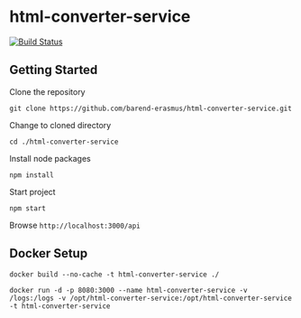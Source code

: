 # html-converter-service

[![Build Status](http://jenkins.developersworkspace.co.za:8080/job/html-converter-service-nightly/badge/icon)](http://jenkins.developersworkspace.co.za:8080/job/html-converter-service-nightly/)

## Getting Started

Clone the repository

`git clone https://github.com/barend-erasmus/html-converter-service.git`

Change to cloned directory

`cd ./html-converter-service`

Install node packages

`npm install`

Start project

`npm start`

Browse `http://localhost:3000/api`

## Docker Setup 

`docker build --no-cache -t html-converter-service ./`

`docker run -d -p 8080:3000 --name html-converter-service -v /logs:/logs -v /opt/html-converter-service:/opt/html-converter-service -t html-converter-service`